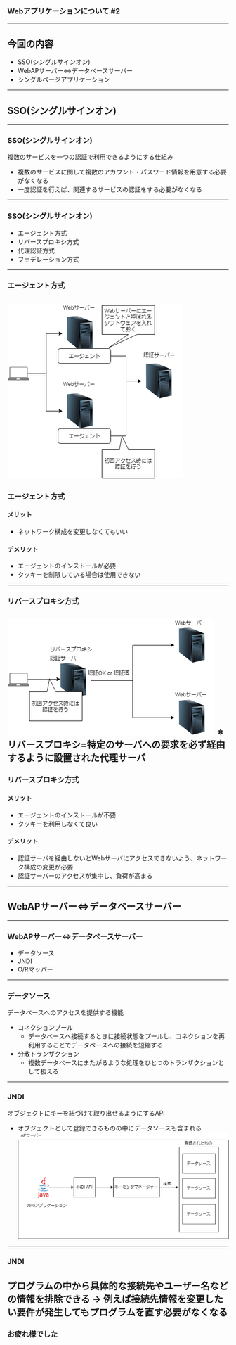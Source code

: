 ### Webアプリケーションについて #2
---
## 今回の内容
- SSO(シングルサインオン)
- WebAPサーバー⇔データベースサーバー
- シングルページアプリケーション
---
## SSO(シングルサインオン)
---
### SSO(シングルサインオン)
複数のサービスを一つの認証で利用できるようにする仕組み
 - 複数のサービスに関して複数のアカウント・パスワード情報を用意する必要がなくなる
 - 一度認証を行えば、関連するサービスの認証をする必要がなくなる
---
### SSO(シングルサインオン)
- エージェント方式
- リバースプロキシ方式
- 代理認証方式
- フェデレーション方式
---
### エージェント方式
![SSO-Agent](./images/SSO_agent.png)
---
### エージェント方式
#### メリット
- ネットワーク構成を変更しなくてもいい

#### デメリット
- エージェントのインストールが必要
- クッキーを制限している場合は使用できない
---
### リバースプロキシ方式
![SSO-Agent](./images/SSO_proxy.png)
※リバースプロキシ=特定のサーバへの要求を必ず経由するように設置された代理サーバ
---
### リバースプロキシ方式
#### メリット
- エージェントのインストールが不要
- クッキーを利用しなくて良い

#### デメリット
- 認証サーバを経由しないとWebサーバにアクセスできないよう、ネットワーク構成の変更が必要
- 認証サーバーのアクセスが集中し、負荷が高まる
---
## WebAPサーバー⇔データベースサーバー
---
### WebAPサーバー⇔データベースサーバー
- データソース
- JNDI
- O/Rマッパー
---
### データソース
データベースへのアクセスを提供する機能
- コネクションプール
  * データベースへ接続するときに接続状態をプールし、コネクションを再利用することでデータベースへの接続を短縮する
- 分散トランザクション
  * 複数データベースにまたがるような処理をひとつのトランザクションとして扱える
---
### JNDI
オブジェクトにキーを紐づけて取り出せるようにするAPI
- オブジェクトとして登録できるものの中にデータソースも含まれる
![SSO-Agent](./images/jndi.png)
---
### JNDI
プログラムの中から具体的な接続先やユーザー名などの情報を排除できる
→ 例えば接続先情報を変更したい要件が発生してもプログラムを直す必要がなくなる
---
### お疲れ様でした
